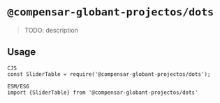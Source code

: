 # `@compensar-globant-projectos/dots`

> TODO: description

## Usage

```
CJS
const SliderTable = require('@compensar-globant-projectos/dots');

ESM/ES6
import {SliderTable} from '@compensar-globant-projectos/dots'
```
